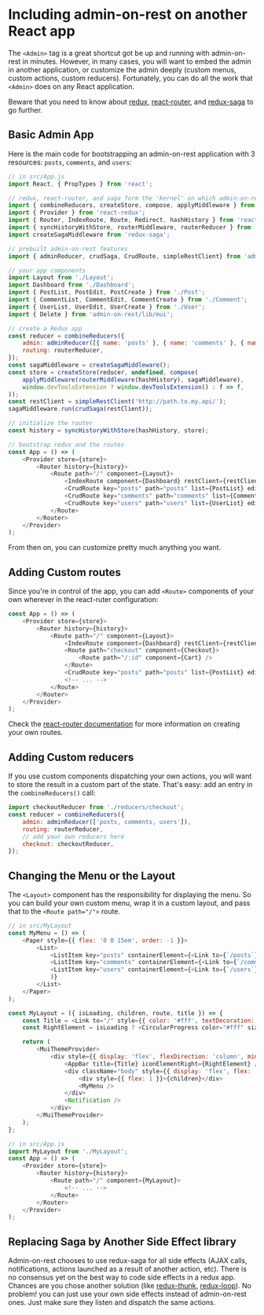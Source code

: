 # Including admin-on-rest on another React app

The `<Admin>` tag is a great shortcut got be up and running with admin-on-rest in minutes. However, in many cases, you will want to embed the admin in another application, or customize the admin deeply (custom menus, custom actions, custom reducers). Fortunately, you can do all the work that `<Admin>` does on any React application.

Beware that you need to know about [redux](http://redux.js.org/), [react-router](https://github.com/reactjs/react-router), and [redux-saga](https://github.com/yelouafi/redux-saga) to go further.

## Basic Admin App

Here is the main code for bootstrapping an admin-on-rest application with 3 resources: `posts`, `comments`, and `users`:

```js
// in src/App.js
import React, { PropTypes } from 'react';

// redux, react-router, and saga form the 'kernel' on which admin-on-rest runs
import { combineReducers, createStore, compose, applyMiddleware } from 'redux';
import { Provider } from 'react-redux';
import { Router, IndexRoute, Route, Redirect, hashHistory } from 'react-router';
import { syncHistoryWithStore, routerMiddleware, routerReducer } from 'react-router-redux';
import createSagaMiddleware from 'redux-saga';

// prebuilt admin-on-rest features
import { adminReducer, crudSaga, CrudRoute, simpleRestClient} from 'admin-on-rest';

// your app components
import Layout from './Layout';
import Dashboard from './Dashboard';
import { PostList, PostEdit, PostCreate } from './Post';
import { CommentList, CommentEdit, CommentCreate } from './Comment';
import { UserList, UserEdit, UserCreate } from './User';
import { Delete } from 'admin-on-rest/lib/mui';

// create a Redux app
const reducer = combineReducers({
    admin: adminReducer([{ name: 'posts' }, { name: 'comments' }, { name: 'users' }]),
    routing: routerReducer,
});
const sagaMiddleware = createSagaMiddleware();
const store = createStore(reducer, undefined, compose(
    applyMiddleware(routerMiddleware(hashHistory), sagaMiddleware),
    window.devToolsExtension ? window.devToolsExtension() : f => f,
));
const restClient = simpleRestClient('http://path.to.my.api/');
sagaMiddleware.run(crudSaga(restClient));

// initialize the router
const history = syncHistoryWithStore(hashHistory, store);

// bootstrap redux and the routes
const App = () => (
    <Provider store={store}>
        <Router history={history}>
            <Route path="/" component={Layout}>
                <IndexRoute component={Dashboard} restClient={restClient} />
                <CrudRoute key="posts" path="posts" list={PostList} edit={PostEdit} create={PostCreate} remove={Delete} />
                <CrudRoute key="comments" path="comments" list={CommentList} edit={CommentEdit} create={CommentCreate} remove={Delete} />
                <CrudRoute key="users" path="users" list={UserList} edit={UserEdit} create={UserCreate} remove={Delete} />
            </Route>
        </Router>
    </Provider>
);
```

From then on, you can customize pretty much anything you want.

## Adding Custom routes

Since you're in control of the app, you can add `<Route>` components of your own wherever in the react-ruter configuration:

```js
const App = () => (
    <Provider store={store}>
        <Router history={history}>
            <Route path="/" component={Layout}>
                <IndexRoute component={Dashboard} restClient={restClient} />
                <Route path="checkout" component={Checkout}>
                    <Route path="/:id" component={Cart} />
                </Route>
                <CrudRoute key="posts" path="posts" list={PostList} edit={PostEdit} create={PostCreate} remove={Delete} />
                <!-- ... -->
            </Route>
        </Router>
    </Provider>
);
```

Check the [react-router documentation](https://github.com/reactjs/react-router/tree/master/docs) for more information on creating your own routes.

## Adding Custom reducers

If you use custom components dispatching your own actions, you will want to store the result in a custom part of the state. That's easy: add an entry in the `combineReducers()` call:

```js
import checkoutReducer from './reducers/checkout';
const reducer = combineReducers({
    admin: adminReducer(['posts, comments, users']),
    routing: routerReducer,
    // add your own reducers here
    checkout: checkoutReducer,
});
```

## Changing the Menu or the Layout

The `<Layout>` component has the responsibility for displaying the menu. So you can build your own custom menu, wrap it in a custom layout, and pass that to the `<Route path="/">` route.

```js
// in src/MyLayout
const MyMenu = () => (
    <Paper style={{ flex: '0 0 15em', order: -1 }}>
        <List>
            <ListItem key="posts" containerElement={<Link to={`/posts`} />} primaryText="Posts" leftIcon={<MyPostIcon />} />
            <ListItem key="comments" containerElement={<Link to={`/comments`} />} primaryText="Comments" leftIcon={<MyPostIcon />} />
            <ListItem key="users" containerElement={<Link to={`/users`} />} primaryText="Users" leftIcon={<MyPostIcon />} />
            )}
        </List>
    </Paper>
);

const MyLayout = ({ isLoading, children, route, title }) => {
    const Title = <Link to="/" style={{ color: '#fff', textDecoration: 'none' }}>{title}</Link>;
    const RightElement = isLoading ? <CircularProgress color="#fff" size={0.5} /> : <span />;

    return (
        <MuiThemeProvider>
            <div style={{ display: 'flex', flexDirection: 'column', minHeight: '100vh' }}>
                <AppBar title={Title} iconElementRight={RightElement} />
                <div className="body" style={{ display: 'flex', flex: '1', backgroundColor: '#edecec' }}>
                    <div style={{ flex: 1 }}>{children}</div>
                    <MyMenu />
                </div>
                <Notification />
            </div>
        </MuiThemeProvider>
    );
};

// in src/App.js
import MyLayout from './MyLayout';
const App = () => (
    <Provider store={store}>
        <Router history={history}>
            <Route path="/" component={MyLayout}>
                <!-- ... -->
            </Route>
        </Router>
    </Provider>
);
```

## Replacing Saga by Another Side Effect library

Admin-on-rest chooses to use redux-saga for all side effects (AJAX calls, notifications, actions launched as a result of another action, etc). There is no consensus yet on the best way to code side effects in a redux app. Chances are you chose another solution (like [redux-thunk](https://github.com/gaearon/redux-thunk), [redux-loop](https://github.com/redux-loop/redux-loop)). No problem! you can just use your own side effects instead of admin-on-rest ones. Just make sure they listen and dispatch the same actions.
